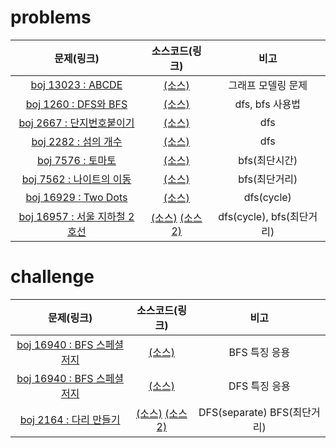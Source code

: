 # problems

|문제(링크)|소스코드(링크)|비고|
|:------:|:--------:|:--:|
| [boj 13023 : ABCDE](https://www.acmicpc.net/problem/13023) | [(소스)](https://github.com/95kim1/study_learn/blob/main/ps/learn/basic2/Graph_1/%5Bboj13023_ABCDE%5D.cpp)| 그래프 모델링 문제 |
| [boj 1260 : DFS와 BFS](https://www.acmicpc.net/problem/1260) | [(소스)](https://github.com/95kim1/study_learn/blob/main/ps/learn/basic2/Graph_1/%5Bboj1260_DFS%EC%99%80BFS%5D.cpp)| dfs, bfs 사용법|
| [boj 2667 : 단지번호붙이기](http://www.acmicpc.net/problem/2667)| [(소스)](https://github.com/95kim1/study_learn/blob/main/ps/learn/basic2/Graph_1/%5Bboj2667_%EB%8B%A8%EC%A7%80%EB%B2%88%ED%98%B8%EB%B6%99%EC%9D%B4%EA%B8%B0%5D.cpp) | dfs |
| [boj 2282 : 섬의 개수](https://www.acmicpc.net/problem/4963)| [(소스)](https://github.com/95kim1/study_learn/blob/main/ps/learn/basic2/Graph_1/%5Bboj4963_%EC%84%AC%EC%9D%98%EA%B0%9C%EC%88%98%5D.cpp) | dfs |
| [boj 7576 : 토마토](https://www.acmicpc.net/problem/7576)| [(소스)](https://github.com/95kim1/study_learn/blob/main/ps/learn/basic2/Graph_1/%5Bboj7576_%ED%86%A0%EB%A7%88%ED%86%A0%5D.cpp) | bfs(최단시간) |
| [boj 7562 : 나이트의 이동](https://www.acmicpc.net/problem/7576)| [(소스)](https://github.com/95kim1/study_learn/blob/main/ps/learn/basic2/Graph_1/%5Bboj7562_%EB%82%98%EC%9D%B4%ED%8A%B8%EC%9D%98%EC%9D%B4%EB%8F%99%5D.cpp) | bfs(최단거리) |
| [boj 16929 : Two Dots](https://www.acmicpc.net/problem/16929) | [(소스)](https://github.com/95kim1/study_learn/blob/main/ps/learn/basic2/Graph_1/%5Bboj7562_TwoDots%5D.cpp) | dfs(cycle) |
| [boj 16957 : 서울 지하철 2호선](https://www.acmicpc.net/problem/16947) | [(소스)](https://github.com/95kim1/study_learn/blob/main/ps/learn/basic2/Graph_1/%5Bboj16947_%EC%84%9C%EC%9A%B8%EC%A7%80%ED%95%98%EC%B2%A02%ED%98%B8%EC%84%A0%5D.cpp) [(소스2)](https://github.com/95kim1/study_learn/blob/main/ps/learn/basic2/Graph_1/%5Bboj16947_%EC%84%9C%EC%9A%B8%EC%A7%80%ED%95%98%EC%B2%A02%ED%98%B8%EC%84%A0%5D_2.cpp) | dfs(cycle), bfs(최단거리) |

# challenge

|문제(링크)|소스코드(링크)|비고|
|:------:|:--------:|:--:|
|[boj 16940 : BFS 스페셜 저지](https://www.acmicpc.net/problem/16940)|[(소스)](https://github.com/95kim1/study_learn/blob/main/ps/learn/basic2/Graph_1/%5Bboj16940_BFS%EC%8A%A4%ED%8E%98%EC%85%9C%EC%A0%80%EC%A7%80%5D.cpp)|BFS 특징 응용|
|[boj 16940 : BFS 스페셜 저지](https://www.acmicpc.net/problem/16940)|[(소스)](https://github.com/95kim1/study_learn/blob/main/ps/learn/basic2/Graph_1/%5Bboj16964_DFS%EC%8A%A4%ED%8E%98%EC%85%9C%EC%A0%80%EC%A7%80%5D.cpp)|DFS 특징 응용|
|[boj 2164 : 다리 만들기](https://www.acmicpc.net/problem/2164)|[(소스)](https://github.com/95kim1/study_learn/blob/main/ps/learn/basic2/Graph_1/%5Bboj2164_%EB%8B%A4%EB%A6%AC%EB%A7%8C%EB%93%A4%EA%B8%B0%5D.cpp) [(소스2)](https://github.com/95kim1/study_learn/blob/main/ps/learn/basic2/Graph_1/%5Bboj2164_%EB%8B%A4%EB%A6%AC%EB%A7%8C%EB%93%A4%EA%B8%B0%5D_2.cpp)|DFS(separate) BFS(최단거리)|
